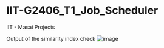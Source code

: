 # IIT-G2406_T1_Job_Scheduler
IIT - Masai Projects

Output of the similarity index check
![image](https://github.com/user-attachments/assets/078b30cd-3801-4610-9eb1-0dbbbbb6336e)
